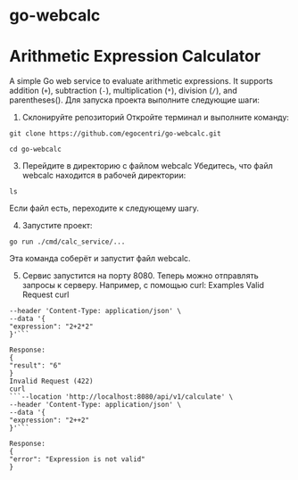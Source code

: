 # go-webcalc
# Arithmetic Expression Calculator
A simple Go web service to evaluate arithmetic expressions. It supports addition (`+`), subtraction (`-`), multiplication (`*`), division (`/`), and parentheses().
Для запуска проекта выполните следующие шаги:
1. Склонируйте репозиторий
Откройте терминал и выполните команду:

  ```git clone https://github.com/egocentri/go-webcalc.git```

  ```cd go-webcalc```

3. Перейдите в директорию с файлом webcalc
Убедитесь, что файл webcalc находится в рабочей директории:

  ```ls```

Если файл есть, переходите к следующему шагу.

4. Запустите проект:

  ```go run ./cmd/calc_service/...```

Эта команда соберёт и запустит файл webcalc.

5. Сервис запустится на порту 8080. 
Теперь можно отправлять запросы к серверу. Например, с помощью curl:
Examples
Valid Request
curl 
  ```--location 'http://localhost:8080/api/v1/calculate' \
--header 'Content-Type: application/json' \
--data '{
  "expression": "2+2*2"
}'```

Response:
{
  "result": "6"
}
Invalid Request (422)
curl  
  ```--location 'http://localhost:8080/api/v1/calculate' \
--header 'Content-Type: application/json' \
--data '{
  "expression": "2++2"
}'```

Response:
{
  "error": "Expression is not valid"
}
